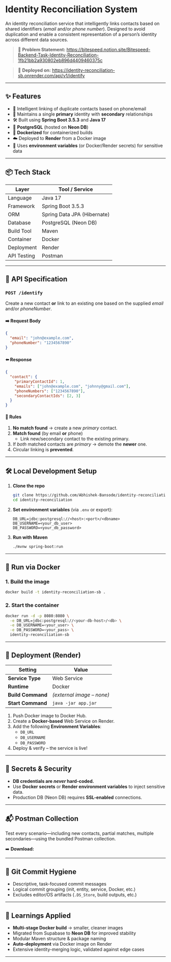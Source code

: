 # Identity Reconciliation System

An identity reconciliation service that intelligently links contacts based on shared identifiers (*email* and/or *phone number*). Designed to avoid duplication and enable a consistent representation of a person’s identity across different data sources.

> 🤖 **Problem Statement:** <https://bitespeed.notion.site/Bitespeed-Backend-Task-Identity-Reconciliation-1fb21bb2a930802eb896d4409460375c>

> 🚀 **Deployed on:** <https://identity-reconciliation-sb.onrender.com/api/v1/identify>

---

## ✨ Features

- 🔗 Intelligent linking of duplicate contacts based on phone/email
- 📇 Maintains a single **primary** identity with **secondary** relationships
- 🛠️ Built using **Spring Boot&nbsp;3.5.3** and **Java&nbsp;17**
- 🐘 **PostgreSQL** (hosted on **Neon DB**)
- 🐳 **Dockerized** for containerized builds
- ☁️ Deployed to **Render** from a Docker image
- 🔐 Uses **environment variables** (or Docker/Render secrets) for sensitive data

---

## 📦 Tech Stack

| Layer        | Tool / Service              |
|--------------|-----------------------------|
| Language     | Java&nbsp;17                 |
| Framework    | Spring Boot&nbsp;3.5.3       |
| ORM          | Spring Data JPA (Hibernate) |
| Database     | PostgreSQL (Neon DB)        |
| Build Tool   | Maven                       |
| Container    | Docker                      |
| Deployment   | Render                      |
| API Testing  | Postman                     |

---

## 🧩 API Specification

### `POST /identify`
Create a new contact **or** link to an existing one based on the supplied *email* and/or *phoneNumber*.

#### ➡️ Request Body
```json
{
  "email": "john@example.com",
  "phoneNumber": "1234567890"
}
```

#### ⬅️ Response
```json
{
  "contact": {
    "primaryContactId": 1,
    "emails": ["john@example.com", "johnny@gmail.com"],
    "phoneNumbers": ["1234567890"],
    "secondaryContactIds": [2, 3]
  }
}
```

#### 📌 Rules
1. **No match found** → create a new *primary* contact.
2. **Match found** (by email **or** phone)
   - Link new/secondary contact to the existing primary.
3. If *both* matched contacts are *primary* → demote the **newer** one.
4. Circular linking is **prevented**.

---

## 🛠️ Local Development Setup

1. **Clone the repo**
   ```bash
   git clone https://github.com/Abhishek-Bansode/identity-reconciliation.git
   cd identity-reconciliation
   ```
2. **Set environment variables** (via `.env` or export):
   ```properties
   DB_URL=jdbc:postgresql://<host>:<port>/<dbname>
   DB_USERNAME=<your_db_user>
   DB_PASSWORD=<your_db_password>
   ```
3. **Run with Maven**
   ```bash
   ./mvnw spring-boot:run
   ```

---

## 🐳 Run via Docker

### 1. Build the image
```bash
docker build -t identity-reconciliation-sb .
```

### 2. Start the container
```bash
docker run -d -p 8080:8080 \
  -e DB_URL=jdbc:postgresql://<your-db-host>/<db> \
  -e DB_USERNAME=<your_user> \
  -e DB_PASSWORD=<your_pass> \
  identity-reconciliation-sb
```

---

## 🚀 Deployment (Render)

| Setting            | Value                       |
|--------------------|-----------------------------|
| **Service Type**   | Web Service                 |
| **Runtime**        | Docker                      |
| **Build Command**  | *(external image – none)*   |
| **Start Command**  | `java -jar app.jar`         |

1. Push Docker image to Docker Hub.
2. Create a **Docker-based** Web Service on Render.
3. Add the following **Environment Variables**:
   - `DB_URL`
   - `DB_USERNAME`
   - `DB_PASSWORD`
4. Deploy & verify – the service is live!

---

## 🔐 Secrets & Security

- **DB credentials are *never* hard-coded.**
- Use **Docker secrets** or **Render environment variables** to inject sensitive data.
- Production DB (Neon DB) requires **SSL-enabled** connections.

---

## 📬 Postman Collection
Test every scenario—including new contacts, partial matches, multiple secondaries—using the bundled Postman collection.

➡️ **Download:**

---

## 🧹 Git Commit Hygiene

- Descriptive, task-focused commit messages
- Logical commit grouping (init, entity, service, Docker, etc.)
- Excludes editor/OS artifacts (`.DS_Store`, build outputs, etc.)

---

## 🧠 Learnings Applied

- **Multi-stage Docker build** → smaller, cleaner images
- Migrated from Supabase to **Neon DB** for improved stability
- Modular Maven structure & package naming
- **Auto-deployment** via Docker image on Render
- Extensive identity-merging logic, validated against edge cases

---